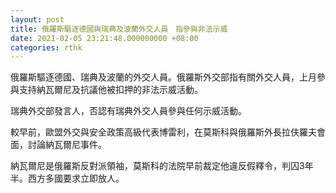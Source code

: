 ```yaml
---
layout: post
title: 俄羅斯驅逐德國與瑞典及波蘭外交人員　指參與非法示威
date: 2021-02-05 23:21:48.000000000 +08:00
categories: rthk
---
```


俄羅斯驅逐德國、瑞典及波蘭的外交人員。俄羅斯外交部指有關外交人員，上月參與支持納瓦爾尼及抗議他被扣押的非法示威活動。

瑞典外交部發言人，否認有瑞典外交人員參與任何示威活動。

較早前，歐盟外交與安全政策高級代表博雷利，在莫斯科與俄羅斯外長拉伕羅夫會面，討論納瓦爾尼事件。

納瓦爾尼是俄羅斯反對派領袖，莫斯科的法院早前裁定他違反假釋令，判囚3年半。西方多國要求立即放人。
